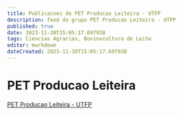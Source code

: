 ```yaml
---
title: Publicacoes de PET Producao Leiteira - UTFP 
description: feed do grupo PET Producao Leiteira - UTFP
published: true
date: 2023-11-30T15:05:17.697938
tags: Ciencias Agrarias, Bovinocultura de Leite
editor: markdown
dateCreated: 2023-11-30T15:05:17.697938
---
```


# PET Producao Leiteira
[PET Producao Leiteira - UTFP](/grupo/23PETProducaoLeiteiraUTFP)